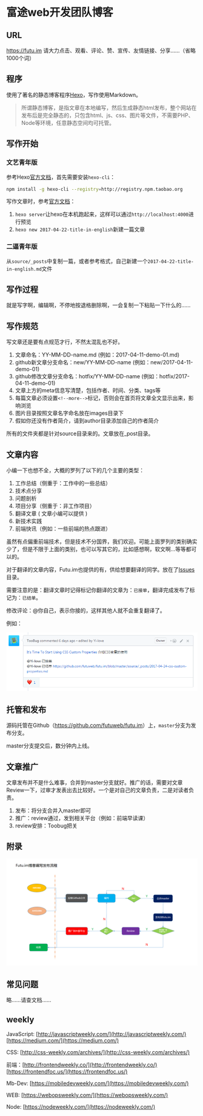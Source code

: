 # 富途web开发团队博客

## URL

<https://futu.im> 请大力点击、观看、评论、赞、宣传、友情链接、分享……（省略1000个词）

## 程序

使用了著名的静态博客程序[Hexo](https://hexo.io)，写作使用Markdown。

> 所谓静态博客，是指文章在本地编写，然后生成静态html发布，整个网站在发布后是完全静态的，只包含html、js、css、图片等文件，不需要PHP、Node等环境，任意静态空间均可托管。

## 写作开始

### 文艺青年版

参考Hexo[官方文档](https://hexo.io/docs/)，首先需要安装`hexo-cli`：

```sh
npm install -g hexo-cli --registry=http://registry.npm.taobao.org
```

写作文章时，参考[官方文档](https://hexo.io/docs/writing.html)：

1. `hexo server`让hexo在本机跑起来，这样可以通过`http://localhost:4000`进行预览
2. `hexo new 2017-04-22-title-in-english`新建一篇文章

### 二逼青年版

从`source/_posts`中复制一篇，或者参考格式，自己新建一个`2017-04-22-title-in-english.md`文件

## 写作过程

就是写字啊，编辑啊，不停地按退格删除啊，一会复制一下粘贴一下什么的……

## 写作规范
写文章还是要有点规范才行，不然太混乱也不好。

1. 文章命名：YY-MM-DD-name.md (例如：2017-04-11-demo-01.md)
2. github新文章分支命名：new/YY-MM-DD-name (例如：new/2017-04-11-demo-01)
3. github修改文章分支命名：hotfix/YY-MM-DD-name (例如：hotfix/2017-04-11-demo-01)
4. 文章上方的meta信息写清楚，包括作者、时间、分类、tags等
5. 每篇文章必须设置`<!--more-->`标记，否则会在首页将文章全文显示出来，影响浏览
6. 图片目录按照文章名字命名放在images目录下
7. 假如你还没有作者简介，请到author目录添加自己的作者简介

所有的文件夹都是针对source目录来的。文章放在_post目录。

## 文章内容
小编一下也想不全，大概的罗列了以下的几个主要的类型：

1. 工作总结（侧重于：工作中的一些总结）
2. 技术点分享
3. 问题剖析
4. 项目分享（侧重于：非工作项目）
5. 翻译文章 ( 文章小编可以提供 )
6. 新技术实践
7. 前端快讯（例如：一些前端的热点跟进）

虽然有点偏重前端技术，但是技术不分国界，我们欢迎。可能上面罗列的类别确实少了，但是不限于上面的类别，也可以写其它的，比如感想啊，软文啊...等等都可以的。

对于翻译的文章内容，Futu.im也提供的有，供给想要翻译的同学。放在了[Issues](https://github.com/futuweb/futu.im/issues)目录。

需要注意的是：翻译文章时记得标记你翻译的文章为：`已接单`，翻译完成发布了标记为：`已结单`。

修改评论：@你自己，表示你接的，这样其他人就不会重复翻译了。

例如：

![futu.im博客规范](source/images/readme/issues.png)

## 托管和发布

源码托管在Github（<https://github.com/futuweb/futu.im>）上，`master`分支为发布分支。

master分支提交后，数分钟内上线。

## 文章推广
文章发布并不是什么难事，合并到master分支就好。推广的话，需要对文章Review一下，过审才发表出去比较好。一个是对自己的文章负责，二是对读者负责。

1. 发布：将分支合并入master即可
2. 推广：review通过，发到相关平台（例如：前端早读课）
3. review安排：Toobug把关


## 附录
![futu.im博客规范](source/images/readme/01.png)

## 常见问题

略……请查文档……


## weekly

JavaScript: [http://javascriptweekly.com/](http://javascriptweekly.com/)
      [https://medium.com/](https://medium.com/)

CSS: [http://css-weekly.com/archives/](http://css-weekly.com/archives/)

前端：[http://frontendweekly.co/](http://frontendweekly.co/)
      [https://frontendfoc.us/](https://frontendfoc.us/)

Mb-Dev: [https://mobiledevweekly.com/](https://mobiledevweekly.com/)

WEB: [https://webopsweekly.com/](https://webopsweekly.com/)

Node: [https://nodeweekly.com/](https://nodeweekly.com/)

